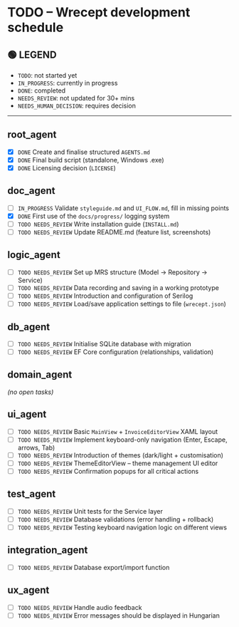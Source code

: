 # TODO – Wrecept development schedule

## 🟢 LEGEND
- `TODO`: not started yet
- `IN_PROGRESS`: currently in progress
- `DONE`: completed
- `NEEDS_REVIEW`: not updated for 30+ mins
- `NEEDS_HUMAN_DECISION`: requires decision

---

## root_agent
- [x] `DONE` Create and finalise structured `AGENTS.md`
- [x] `DONE` Final build script (standalone, Windows .exe)
- [x] `DONE` Licensing decision (`LICENSE`)

## doc_agent
- [ ] `IN_PROGRESS` Validate `styleguide.md` and `UI_FLOW.md`, fill in missing points
- [x] `DONE` First use of the `docs/progress/` logging system
- [ ] `TODO NEEDS_REVIEW` Write installation guide (`INSTALL.md`)
- [ ] `TODO NEEDS_REVIEW` Update README.md (feature list, screenshots)

## logic_agent
- [ ] `TODO NEEDS_REVIEW` Set up MRS structure (Model → Repository → Service)
- [ ] `TODO NEEDS_REVIEW` Data recording and saving in a working prototype
- [ ] `TODO NEEDS_REVIEW` Introduction and configuration of Serilog
- [ ] `TODO NEEDS_REVIEW` Load/save application settings to file (`wrecept.json`)

## db_agent
- [ ] `TODO NEEDS_REVIEW` Initialise SQLite database with migration
- [ ] `TODO NEEDS_REVIEW` EF Core configuration (relationships, validation)

## domain_agent
*(no open tasks)*

## ui_agent
- [ ] `TODO NEEDS_REVIEW` Basic `MainView` + `InvoiceEditorView` XAML layout
- [ ] `TODO NEEDS_REVIEW` Implement keyboard-only navigation (Enter, Escape, arrows, Tab)
- [ ] `TODO NEEDS_REVIEW` Introduction of themes (dark/light + customisation)
- [ ] `TODO NEEDS_REVIEW` ThemeEditorView – theme management UI editor
- [ ] `TODO NEEDS_REVIEW` Confirmation popups for all critical actions

## test_agent
- [ ] `TODO NEEDS_REVIEW` Unit tests for the Service layer
- [ ] `TODO NEEDS_REVIEW` Database validations (error handling + rollback)
- [ ] `TODO NEEDS_REVIEW` Testing keyboard navigation logic on different views

## integration_agent
- [ ] `TODO NEEDS_REVIEW` Database export/import function

## ux_agent
- [ ] `TODO NEEDS_REVIEW` Handle audio feedback
- [ ] `TODO NEEDS_REVIEW` Error messages should be displayed in Hungarian
